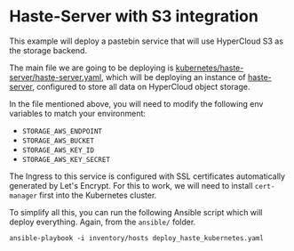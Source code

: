 # Haste-Server with S3 integration

This example will deploy a pastebin service that will use HyperCloud S3 as the
storage backend.

The main file we are going to be deploying is [kubernetes/haste-server/haste-server.yaml],
which will be deploying an instance of [haste-server], configured to store
all data on HyperCloud object storage.

In the file mentioned above, you will need to modify the following env
variables to match your environment:

- `STORAGE_AWS_ENDPOINT`
- `STORAGE_AWS_BUCKET`
- `STORAGE_AWS_KEY_ID`
- `STORAGE_AWS_KEY_SECRET`

The Ingress to this service is configured with SSL certificates automatically
generated by Let's Encrypt. For this to work, we will need to install
`cert-manager` first into the Kubernetes cluster.

To simplify all this, you can run the following Ansible script which will deploy
everything. Again, from the `ansible/` folder.

    ansible-playbook -i inventory/hosts deploy_haste_kubernetes.yaml

[kubernetes/haste-server/haste-server.yaml]: kubernetes/haste-server/haste-server.yaml
[haste-server]: https://github.com/toptal/haste-server
